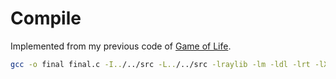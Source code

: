 # Compile

Implemented from my previous code of [Game of Life](https://github.com/samTime101/game-of-life).

```sh
gcc -o final final.c -I../../src -L../../src -lraylib -lm -ldl -lrt -lX11
```
